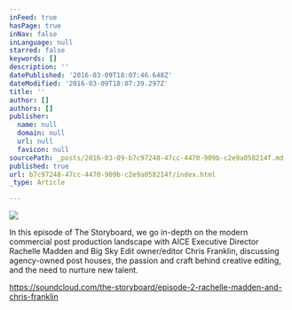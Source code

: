 ```yaml
---
inFeed: true
hasPage: true
inNav: false
inLanguage: null
starred: false
keywords: []
description: ''
datePublished: '2016-03-09T18:07:46.648Z'
dateModified: '2016-03-09T18:07:39.297Z'
title: ''
author: []
authors: []
publisher:
  name: null
  domain: null
  url: null
  favicon: null
sourcePath: _posts/2016-03-09-b7c97248-47cc-4470-909b-c2e9a058214f.md
published: true
url: b7c97248-47cc-4470-909b-c2e9a058214f/index.html
_type: Article

---
```

![](https://the-grid-user-content.s3-us-west-2.amazonaws.com/129946b1-3c1e-403e-81f8-852634cbd269.jpg)

In this episode of The Storyboard, we go in-depth on the modern commercial post production landscape with AICE Executive Director Rachelle Madden and Big Sky Edit owner/editor Chris Franklin, discussing agency-owned post houses, the passion and craft behind creative editing, and the need to nurture new talent.

https://soundcloud.com/the-storyboard/episode-2-rachelle-madden-and-chris-franklin